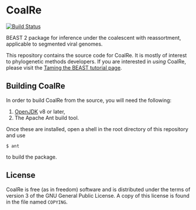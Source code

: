 CoalRe
======

[![Build Status](https://github.com/nicfel/CoalRe/workflows/Unit%2Fintegration%20tests/badge.svg)](https://github.com/nicfel/CoalRe/actions?query=workflow%3A%22Unit%2Fintegration+tests%22)


BEAST 2 package for inference under the coalescent with reassortment,
applicable to segmented viral genomes.

This repository contains the source code for CoalRe.  It is mostly
of interest to phylogenetic methods developers.  If you are interested
in _using_ CoalRe, please visit the [Taming the BEAST tutorial page](https://taming-the-beast.org/tutorials/Reassortment-Tutorial/).

Building CoalRe
---------------

In order to build CoalRe from the source, you will need the following:

1. [OpenJDK](https://adoptopenjdk.net) v8 or later,
2. The Apache Ant build tool.

Once these are installed, open a shell in the root directory of this repository
and use

    $ ant

to build the package.

License
-------

CoalRe is free (as in freedom) software and is distributed under the terms of
version 3 of the GNU General Public License.  A copy of this license is found
in the file named `COPYING`.
